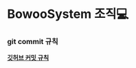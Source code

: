 # BowooSystem 조직💻

### git commit 규칙
**[깃허브 커밋 규칙](https://velog.io/@chojs28/Git-%EC%BB%A4%EB%B0%8B-%EB%A9%94%EC%8B%9C%EC%A7%80-%EA%B7%9C%EC%B9%99)**
